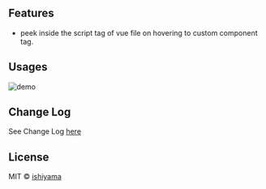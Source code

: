 ## Features

- peek inside the script tag of vue file on hovering to custom component tag.

## Usages

![demo](https://raw.githubusercontent.com/wiki/ishiyama0530/VueJsPeek/gif/1.gif)

## Change Log

See Change Log [here](https://github.com/ishiyama0530/VueJsPeek/CHANGELOG.md)

## License

MIT © [ishiyama](https://github.com/ishiyama0530)
